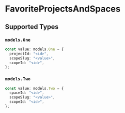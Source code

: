 # FavoriteProjectsAndSpaces


## Supported Types

### `models.One`

```typescript
const value: models.One = {
  projectId: "<id>",
  scopeSlug: "<value>",
  scopeId: "<id>",
};
```

### `models.Two`

```typescript
const value: models.Two = {
  spaceId: "<id>",
  scopeSlug: "<value>",
  scopeId: "<id>",
};
```

